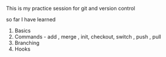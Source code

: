 This is my practice session for git and version control 

so far I have learned 

1. Basics
2. Commands - add , merge , init, checkout, switch , push , pull
3. Branching 
4. Hooks
